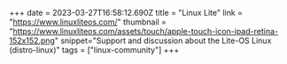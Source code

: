 +++
date = 2023-03-27T16:58:12.690Z
title = "Linux Lite"
link = "https://www.linuxliteos.com/"
thumbnail = "https://www.linuxliteos.com/assets/touch/apple-touch-icon-ipad-retina-152x152.png"
snippet="Support and discussion about the Lite-OS Linux (distro-linux)"
tags = ["linux-community"]
+++
